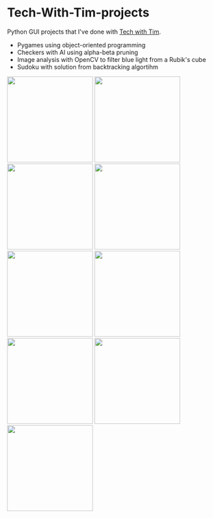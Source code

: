 # Tech-With-Tim-projects
Python GUI projects that I've done with [Tech with Tim](https://www.techwithtim.net/). 
- Pygames using object-oriented programming
- Checkers with AI using alpha-beta pruning
- Image analysis with OpenCV to filter blue light from a Rubik's cube
- Sudoku with solution from backtracking algortihm

<img src="https://user-images.githubusercontent.com/93152842/190885298-2a6cd1bd-7eb3-4ec6-9883-ad6886ad415a.png" height=200> <img src="https://user-images.githubusercontent.com/93152842/190885345-8e8d80a7-9f42-47a1-8c65-7a455d64d1f7.png" height=200> <img src="https://user-images.githubusercontent.com/93152842/190885390-53eae668-ec54-4cdd-adc2-7a6f9e120865.png" height=200> <img src="https://user-images.githubusercontent.com/93152842/190884411-55e49339-f5de-4b73-85f0-24404b1abecc.png" height=200> <img src="https://user-images.githubusercontent.com/93152842/190884478-3bb485af-c441-401e-b39d-f11d8b468518.png" height=200> <img src="https://user-images.githubusercontent.com/93152842/190884545-d8b38ac8-510d-4e39-bdac-47b1186c543c.png" height=200> <img src="https://user-images.githubusercontent.com/93152842/190884760-fa2e5a53-4f82-43c3-b497-a52e555e4e44.png" height=200> <img src="https://user-images.githubusercontent.com/93152842/190884848-9e9935b3-cafe-49f3-84e2-b81ae61e895a.png" height=200> <img src="https://user-images.githubusercontent.com/93152842/190884945-3d109ed8-0b0b-49d4-ae6b-7b18e329862e.png" height=200>
